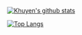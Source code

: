 [![Khuyen's github stats](https://github-readme-stats.vercel.app/api?username=yaroslavtsepkov&count_private=true&show_icons=true&theme=dark&hide_rank=false)](https://github.com/yaroslavtsepkov/github-readme-stats)

[![Top Langs](https://github-readme-stats.vercel.app/api/top-langs/?username=yaroslavtsepkov&theme=dark)](https://github.com/yaroslavtsepkov/github-readme-stats)
